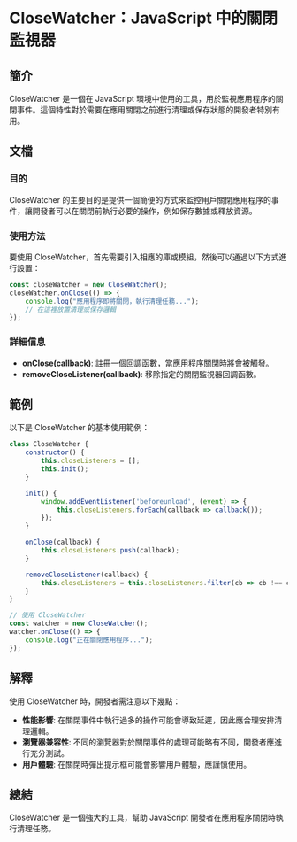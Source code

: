 <!--
Meta Description: # CloseWatcher：JavaScript 中的關閉監視器 ## 簡介 CloseWatcher 是一個在 JavaScript 環境中使用的工具，用於監視應用程序的關閉事件。這個特性對於需要在應用關閉之前進行清理或保存狀態的開發者特別有用。 ## 文檔 ### 目的 CloseWatche...
Meta Keywords: closewatcher, callback, javascript, closelisteners, onclose
-->

# CloseWatcher：JavaScript 中的關閉監視器

## 簡介
CloseWatcher 是一個在 JavaScript 環境中使用的工具，用於監視應用程序的關閉事件。這個特性對於需要在應用關閉之前進行清理或保存狀態的開發者特別有用。

## 文檔
### 目的
CloseWatcher 的主要目的是提供一個簡便的方式來監控用戶關閉應用程序的事件，讓開發者可以在關閉前執行必要的操作，例如保存數據或釋放資源。

### 使用方法
要使用 CloseWatcher，首先需要引入相應的庫或模組，然後可以通過以下方式進行設置：

```javascript
const closeWatcher = new CloseWatcher();
closeWatcher.onClose(() => {
    console.log("應用程序即將關閉，執行清理任務...");
    // 在這裡放置清理或保存邏輯
});
```

### 詳細信息
- **onClose(callback)**: 註冊一個回調函數，當應用程序關閉時將會被觸發。
- **removeCloseListener(callback)**: 移除指定的關閉監視器回調函數。

## 範例
以下是 CloseWatcher 的基本使用範例：

```javascript
class CloseWatcher {
    constructor() {
        this.closeListeners = [];
        this.init();
    }

    init() {
        window.addEventListener('beforeunload', (event) => {
            this.closeListeners.forEach(callback => callback());
        });
    }

    onClose(callback) {
        this.closeListeners.push(callback);
    }

    removeCloseListener(callback) {
        this.closeListeners = this.closeListeners.filter(cb => cb !== callback);
    }
}

// 使用 CloseWatcher
const watcher = new CloseWatcher();
watcher.onClose(() => {
    console.log("正在關閉應用程序...");
});
```

## 解釋
使用 CloseWatcher 時，開發者需注意以下幾點：
- **性能影響**: 在關閉事件中執行過多的操作可能會導致延遲，因此應合理安排清理邏輯。
- **瀏覽器兼容性**: 不同的瀏覽器對於關閉事件的處理可能略有不同，開發者應進行充分測試。
- **用戶體驗**: 在關閉時彈出提示框可能會影響用戶體驗，應謹慎使用。

## 總結
CloseWatcher 是一個強大的工具，幫助 JavaScript 開發者在應用程序關閉時執行清理任務。